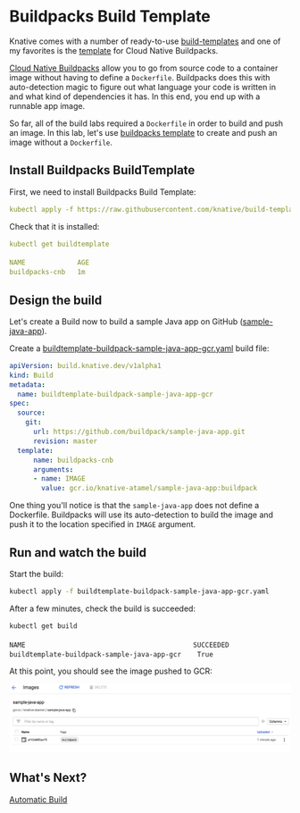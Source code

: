 # Buildpacks Build Template

Knative comes with a number of ready-to-use [build-templates](https://github.com/knative/build-templates) and one of my favorites is the [template](https://github.com/knative/build-templates/tree/master/buildpacks) for Cloud Native Buildpacks. 

[Cloud Native Buildpacks](https://buildpacks.io/) allow you to go from source code to a container image without having to define a `Dockerfile`. Buildpacks does this with auto-detection magic to figure out what language your code is written in and what kind of dependencies it has. In this end, you end up with a runnable app image. 

So far, all of the build labs required a `Dockerfile` in order to build and push an image. In this lab, let's use [buildpacks template](https://github.com/knative/build-templates/tree/master/buildpacks) to create and push an image without a `Dockerfile`. 

## Install Buildpacks BuildTemplate

First, we need to install Buildpacks Build Template:

```yaml
kubectl apply -f https://raw.githubusercontent.com/knative/build-templates/master/buildpacks/cnb.yaml
```

Check that it is installed:

```yaml
kubectl get buildtemplate

NAME             AGE
buildpacks-cnb   1m
```

## Design the build

Let's create a Build now to build a sample Java app on GitHub ([sample-java-app](https://github.com/buildpack/sample-java-app.git)). 

Create a [buildtemplate-buildpack-sample-java-app-gcr.yaml](../build/buildtemplate-buildpack-sample-java-app-gcr.yaml) build file:

```yaml
apiVersion: build.knative.dev/v1alpha1
kind: Build
metadata:
  name: buildtemplate-buildpack-sample-java-app-gcr
spec:
  source:
    git:
      url: https://github.com/buildpack/sample-java-app.git
      revision: master
  template:
      name: buildpacks-cnb
      arguments:
      - name: IMAGE
        value: gcr.io/knative-atamel/sample-java-app:buildpack
```

One thing you'll notice is that the `sample-java-app` does not define a Dockerfile. Buildpacks will use its auto-detection to build the image and push it to the location specified in `IMAGE` argument. 

## Run and watch the build

Start the build:

```bash
kubectl apply -f buildtemplate-buildpack-sample-java-app-gcr.yaml
```

After a few minutes, check the build is succeeded:

```bash
kubectl get build

NAME                                          SUCCEEDED   
buildtemplate-buildpack-sample-java-app-gcr    True
```

At this point, you should see the image pushed to GCR:

![Java App on GCR](./images/gcr-javaapp.png)

## What's Next?
[Automatic Build](15-autobuild.md)